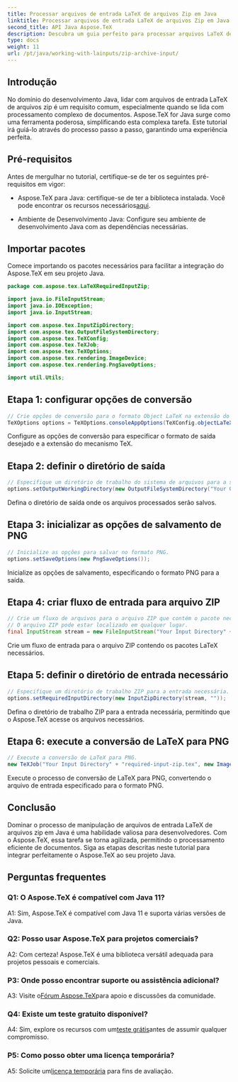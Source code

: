 ```yaml
---
title: Processar arquivos de entrada LaTeX de arquivos Zip em Java
linktitle: Processar arquivos de entrada LaTeX de arquivos Zip em Java
second_title: API Java Aspose.TeX
description: Descubra um guia perfeito para processar arquivos LaTeX de arquivos zip em Java usando Aspose.TeX. Aumente suas capacidades de processamento de documentos sem esforço.
type: docs
weight: 11
url: /pt/java/working-with-lainputs/zip-archive-input/
---
```

## Introdução

No domínio do desenvolvimento Java, lidar com arquivos de entrada LaTeX de arquivos zip é um requisito comum, especialmente quando se lida com processamento complexo de documentos. Aspose.TeX for Java surge como uma ferramenta poderosa, simplificando esta complexa tarefa. Este tutorial irá guiá-lo através do processo passo a passo, garantindo uma experiência perfeita.

## Pré-requisitos

Antes de mergulhar no tutorial, certifique-se de ter os seguintes pré-requisitos em vigor:

-  Aspose.TeX para Java: certifique-se de ter a biblioteca instalada. Você pode encontrar os recursos necessários[aqui](https://reference.aspose.com/tex/java/).

- Ambiente de Desenvolvimento Java: Configure seu ambiente de desenvolvimento Java com as dependências necessárias.

## Importar pacotes

Comece importando os pacotes necessários para facilitar a integração do Aspose.TeX em seu projeto Java.

```java
package com.aspose.tex.LaTeXRequiredInputZip;

import java.io.FileInputStream;
import java.io.IOException;
import java.io.InputStream;

import com.aspose.tex.InputZipDirectory;
import com.aspose.tex.OutputFileSystemDirectory;
import com.aspose.tex.TeXConfig;
import com.aspose.tex.TeXJob;
import com.aspose.tex.TeXOptions;
import com.aspose.tex.rendering.ImageDevice;
import com.aspose.tex.rendering.PngSaveOptions;

import util.Utils;
```

## Etapa 1: configurar opções de conversão

```java
// Crie opções de conversão para o formato Object LaTeX na extensão do mecanismo Object TeX.
TeXOptions options = TeXOptions.consoleAppOptions(TeXConfig.objectLaTeX());
```

Configure as opções de conversão para especificar o formato de saída desejado e a extensão do mecanismo TeX.

## Etapa 2: definir o diretório de saída

```java
// Especifique um diretório de trabalho do sistema de arquivos para a saída.
options.setOutputWorkingDirectory(new OutputFileSystemDirectory("Your Output Directory"));
```

Defina o diretório de saída onde os arquivos processados serão salvos.

## Etapa 3: inicializar as opções de salvamento de PNG

```java
// Inicialize as opções para salvar no formato PNG.
options.setSaveOptions(new PngSaveOptions());
```

Inicialize as opções de salvamento, especificando o formato PNG para a saída.

## Etapa 4: criar fluxo de entrada para arquivo ZIP

```java
// Crie um fluxo de arquivos para o arquivo ZIP que contém o pacote necessário.
// O arquivo ZIP pode estar localizado em qualquer lugar.
final InputStream stream = new FileInputStream("Your Input Directory" + "packages\\pgfplots.zip");
```

Crie um fluxo de entrada para o arquivo ZIP contendo os pacotes LaTeX necessários.

## Etapa 5: definir o diretório de entrada necessário

```java
// Especifique um diretório de trabalho ZIP para a entrada necessária.
options.setRequiredInputDirectory(new InputZipDirectory(stream, ""));
```

Defina o diretório de trabalho ZIP para a entrada necessária, permitindo que o Aspose.TeX acesse os arquivos necessários.

## Etapa 6: execute a conversão de LaTeX para PNG

```java
// Execute a conversão de LaTeX para PNG.
new TeXJob("Your Input Directory" + "required-input-zip.tex", new ImageDevice(), options).run();
```

Execute o processo de conversão de LaTeX para PNG, convertendo o arquivo de entrada especificado para o formato PNG.

## Conclusão

Dominar o processo de manipulação de arquivos de entrada LaTeX de arquivos zip em Java é uma habilidade valiosa para desenvolvedores. Com o Aspose.TeX, essa tarefa se torna agilizada, permitindo o processamento eficiente de documentos. Siga as etapas descritas neste tutorial para integrar perfeitamente o Aspose.TeX ao seu projeto Java.

## Perguntas frequentes

### Q1: O Aspose.TeX é compatível com Java 11?

A1: Sim, Aspose.TeX é compatível com Java 11 e suporta várias versões de Java.

### Q2: Posso usar Aspose.TeX para projetos comerciais?

A2: Com certeza! Aspose.TeX é uma biblioteca versátil adequada para projetos pessoais e comerciais.

### P3: Onde posso encontrar suporte ou assistência adicional?

 A3: Visite o[Fórum Aspose.TeX](https://forum.aspose.com/c/tex/47)para apoio e discussões da comunidade.

### Q4: Existe um teste gratuito disponível?

 A4: Sim, explore os recursos com um[teste grátis](https://releases.aspose.com/)antes de assumir qualquer compromisso.

### P5: Como posso obter uma licença temporária?

 A5: Solicite um[licença temporária](https://purchase.aspose.com/temporary-license/) para fins de avaliação.